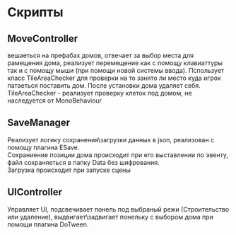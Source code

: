 <H1>Скрипты</H1>

<H2>MoveController</H2>
вешаеться на префабах домов, отвечает за выбор места для рамещения дома, реализует перемещение как с помощу клавиаттуры так и с помощу мыши (при помощи новой системы ввода). Пспользует класс TileAreaChecker для проверки на то занято ли место куда игрок патаеться поставить дом. 
После установки дома удаляет себя.<br/>
TileAreaChecker - реализует проверку клеток под домом, не наследуется от MonoBehaviour 

<H2>SaveManager</H2>

Реализует логику сохранения\загрузки данных в json, реализован с помощу плагина ESave.<br/>
Сохраниение позиции дома происходит при его выставлении по эвенту, файл сохраняеться в папку Data без шифрования.<br/>
Загрузка происходит при запуске сцены 

<H2>UIController</H2>

Управляет UI, подсвечивает понель под выбраный режи (Строительство или удаление), выдвигает\задвигает понельку с выбором дома при помощи плагина DoTween.

